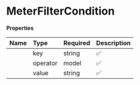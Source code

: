 # MeterFilterCondition



**Properties**

| Name | Type | Required | Description |
| :-------- | :----------| :----------| :----------|
    | key | string | ✅ | Filter key to apply |
    | operator | model | ✅ |  |
    | value | string | ✅ | Filter value |




<!-- This file was generated by liblab | https://liblab.com/ -->